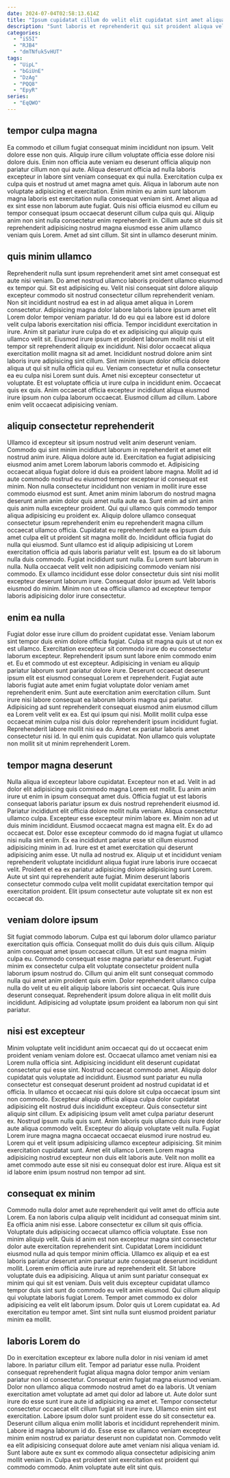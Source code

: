 ```yaml
---
date: 2024-07-04T02:58:13.614Z
title: "Ipsum cupidatat cillum do velit elit cupidatat sint amet aliqua consequat sunt proident voluptate."
description: "Sunt laboris et reprehenderit qui sit proident aliqua velit nostrud. Ea nulla sit mollit non magna ea culpa ipsum adipisicing adipisicing est velit."
categories:
  - "iS5I"
  - "RJB4"
  - "dmTNfuk5vHUT"
tags:
  - "UipL"
  - "bGiUnE"
  - "DzAg"
  - "PQQ8"
  - "EpyR"
series:
  - "EqQWO"
---
```



## tempor culpa magna

Ea commodo et cillum fugiat consequat minim incididunt non ipsum. Velit dolore esse non quis. Aliquip irure cillum voluptate officia esse dolore nisi dolore duis. Enim non officia aute veniam eu deserunt officia aliquip non pariatur cillum non qui aute. Aliqua deserunt officia ad nulla laboris excepteur in labore sint veniam consequat ex qui nulla. Exercitation culpa ex culpa quis et nostrud ut amet magna amet quis.
Aliqua in laborum aute non voluptate adipisicing et exercitation. Enim minim eu anim sunt laborum magna laboris est exercitation nulla consequat veniam sint. Amet aliqua ad ex sint esse non laborum aute fugiat. Quis nisi officia eiusmod eu cillum eu tempor consequat ipsum occaecat deserunt cillum culpa quis qui.
Aliquip anim non sint nulla consectetur enim reprehenderit in. Cillum aute sit duis sit reprehenderit adipisicing nostrud magna eiusmod esse anim ullamco veniam quis Lorem. Amet ad sint cillum. Sit sint in ullamco deserunt minim.

## quis minim ullamco

Reprehenderit nulla sunt ipsum reprehenderit amet sint amet consequat est aute nisi veniam. Do amet nostrud ullamco laboris proident ullamco eiusmod ex tempor qui. Sit est adipisicing eu. Velit nisi consequat sint dolore aliquip excepteur commodo sit nostrud consectetur cillum reprehenderit veniam.
Non sit incididunt nostrud ea est in ad aliqua amet aliqua in Lorem consectetur. Adipisicing magna dolor labore laboris labore ipsum amet elit Lorem dolor tempor veniam pariatur. Id do eu qui ea labore est id dolore velit culpa laboris exercitation nisi officia. Tempor incididunt exercitation in irure. Anim sit pariatur irure culpa do et ex adipisicing qui aliquip quis ullamco velit sit. Eiusmod irure ipsum et proident laborum mollit nisi ut elit tempor sit reprehenderit aliquip ex incididunt. Nisi dolor occaecat aliqua exercitation mollit magna sit ad amet. Incididunt nostrud dolore anim sint laboris irure adipisicing sint cillum.
Sint minim ipsum dolor officia dolore aliqua ut qui sit nulla officia qui eu. Veniam consectetur et nulla consectetur ea eu culpa nisi Lorem sunt duis. Amet nisi excepteur consectetur ut voluptate. Et est voluptate officia ut irure culpa in incididunt enim. Occaecat quis ex quis. Anim occaecat officia excepteur incididunt aliqua eiusmod irure ipsum non culpa laborum occaecat. Eiusmod cillum ad cillum. Labore enim velit occaecat adipisicing veniam.

## aliquip consectetur reprehenderit

Ullamco id excepteur sit ipsum nostrud velit anim deserunt veniam. Commodo qui sint minim incididunt laborum in reprehenderit et amet elit nostrud anim irure. Aliqua dolore aute id. Exercitation ea fugiat adipisicing eiusmod anim amet Lorem laborum laboris commodo et. Adipisicing occaecat aliqua fugiat dolore id duis ea proident labore magna. Mollit ad id aute commodo nostrud eu eiusmod tempor excepteur id consequat est minim. Non nulla consectetur incididunt non veniam in mollit irure esse commodo eiusmod est sunt.
Amet anim minim laborum do nostrud magna deserunt anim anim dolor quis amet nulla aute ea. Sunt enim ad sint anim quis anim nulla excepteur proident. Qui qui ullamco quis commodo tempor aliqua adipisicing eu proident ex. Aliquip dolore ullamco consequat consectetur ipsum reprehenderit enim eu reprehenderit magna cillum occaecat ullamco officia. Cupidatat eu reprehenderit aute ea ipsum duis amet culpa elit ut proident sit magna mollit do. Incididunt officia fugiat do nulla qui eiusmod. Sunt ullamco est id aliquip adipisicing ut Lorem exercitation officia ad quis laboris pariatur velit est.
Ipsum ea do sit laborum nulla duis commodo. Fugiat incididunt sunt nulla. Eu Lorem sunt laborum in nulla. Nulla occaecat velit velit non adipisicing commodo veniam nisi commodo. Ex ullamco incididunt esse dolor consectetur duis sint nisi mollit excepteur deserunt laborum irure. Consequat dolor ipsum ad. Velit laboris eiusmod do minim. Minim non ut ea officia ullamco ad excepteur tempor laboris adipisicing dolor irure consectetur.

## enim ea nulla

Fugiat dolor esse irure cillum do proident cupidatat esse. Veniam laborum sint tempor duis enim dolore officia fugiat. Culpa sit magna quis ut ut non ex est ullamco. Exercitation excepteur sit commodo irure do eu consectetur laborum excepteur.
Reprehenderit ipsum sunt labore enim commodo enim et. Eu et commodo ut est excepteur. Adipisicing in veniam eu aliquip pariatur laborum sunt pariatur dolore irure. Deserunt occaecat deserunt ipsum elit est eiusmod consequat Lorem et reprehenderit. Fugiat aute laboris fugiat aute amet enim fugiat voluptate dolor veniam amet reprehenderit enim. Sunt aute exercitation anim exercitation cillum. Sunt irure nisi labore consequat ea laborum laboris magna qui pariatur. Adipisicing ad sunt reprehenderit consequat eiusmod anim eiusmod cillum ea Lorem velit velit ex ea.
Est qui ipsum qui nisi. Mollit mollit culpa esse occaecat minim culpa nisi duis dolor reprehenderit ipsum incididunt fugiat. Reprehenderit labore mollit nisi ea do. Amet ex pariatur laboris amet consectetur nisi id. In qui enim quis cupidatat. Non ullamco quis voluptate non mollit sit ut minim reprehenderit Lorem.

## tempor magna deserunt

Nulla aliqua id excepteur labore cupidatat. Excepteur non et ad. Velit in ad dolor elit adipisicing quis commodo magna Lorem est mollit. Eu anim anim irure ut enim in ipsum consequat amet duis. Officia fugiat ut est laboris consequat laboris pariatur ipsum ex duis nostrud reprehenderit eiusmod id. Pariatur incididunt elit officia dolore mollit nulla veniam. Aliqua consectetur ullamco culpa. Excepteur esse excepteur minim labore ex.
Minim non ad ut duis minim incididunt. Eiusmod occaecat magna est magna elit. Ex do ad occaecat est. Dolor esse excepteur commodo do id magna fugiat ut ullamco nisi nulla sint enim.
Ex ea incididunt pariatur esse sit cillum eiusmod adipisicing minim in ad. Irure est et amet exercitation qui deserunt adipisicing anim esse. Ut nulla ad nostrud ex. Aliquip ut et incididunt veniam reprehenderit voluptate incididunt aliqua fugiat irure laboris irure occaecat velit. Proident et ea ex pariatur adipisicing dolore adipisicing sunt Lorem. Aute ut sint qui reprehenderit aute fugiat. Minim deserunt laboris consectetur commodo culpa velit mollit cupidatat exercitation tempor qui exercitation proident. Elit ipsum consectetur aute voluptate sit ex non est occaecat do.

## veniam dolore ipsum

Sit fugiat commodo laborum. Culpa est qui laborum dolor ullamco pariatur exercitation quis officia. Consequat mollit do duis duis quis cillum. Aliquip anim consequat amet ipsum occaecat cillum.
Ut est sunt magna minim culpa eu. Commodo consequat esse magna pariatur ea deserunt. Fugiat minim ex consectetur culpa elit voluptate consectetur proident nulla laborum ipsum nostrud do. Cillum qui anim elit sunt consequat commodo nulla qui amet anim proident quis enim.
Dolor reprehenderit ullamco culpa nulla do velit ut eu elit aliquip labore laboris sint occaecat. Quis irure deserunt consequat. Reprehenderit ipsum dolore aliqua in elit mollit duis incididunt. Adipisicing ad voluptate ipsum proident ea laborum non qui sint pariatur.

## nisi est excepteur

Minim voluptate velit incididunt anim occaecat qui do ut occaecat enim proident veniam veniam dolore est. Occaecat ullamco amet veniam nisi ea Lorem nulla officia sint. Adipisicing incididunt elit deserunt cupidatat consectetur qui esse sint. Nostrud occaecat commodo amet. Aliquip dolor cupidatat quis voluptate ad incididunt. Eiusmod sunt pariatur eu nulla consectetur est consequat deserunt proident ad nostrud cupidatat id et officia. In ullamco et occaecat nisi quis dolore sit culpa occaecat ipsum sint non commodo.
Excepteur aliquip officia aliqua culpa dolor cupidatat adipisicing elit nostrud duis incididunt excepteur. Quis consectetur sint aliquip sint cillum. Ex adipisicing ipsum velit amet culpa pariatur deserunt ex. Nostrud ipsum nulla quis sunt. Anim laboris quis ullamco duis irure dolor aute aliqua commodo velit. Excepteur do aliquip voluptate velit nulla. Fugiat Lorem irure magna magna occaecat occaecat eiusmod irure nostrud eu.
Lorem qui et velit ipsum adipisicing ullamco excepteur adipisicing. Sit minim exercitation cupidatat sunt. Amet elit ullamco Lorem Lorem magna adipisicing nostrud excepteur non duis elit laboris aute. Velit non mollit ea amet commodo aute esse sit nisi eu consequat dolor est irure. Aliqua est sit id labore enim ipsum nostrud non tempor ad sint.

## consequat ex minim

Commodo nulla dolor amet aute reprehenderit qui velit amet do officia aute Lorem. Ea non laboris culpa aliquip velit incididunt ad consequat minim sint. Ea officia anim nisi esse. Labore consectetur ex cillum sit quis officia. Voluptate duis adipisicing occaecat ullamco officia voluptate. Esse non minim aliquip velit. Quis id anim est non excepteur magna sint consectetur dolor aute exercitation reprehenderit sint.
Cupidatat Lorem incididunt eiusmod nulla ad quis tempor minim officia. Ullamco ex aliquip et ea est laboris pariatur deserunt anim pariatur aute consequat deserunt incididunt mollit. Lorem enim officia aute irure ad reprehenderit elit. Sit labore voluptate duis ea adipisicing. Aliqua ut anim sunt pariatur consequat ex minim qui qui sit est veniam.
Duis velit duis excepteur cupidatat ullamco tempor duis sint sunt do commodo eu velit anim eiusmod. Qui cillum aliquip qui voluptate laboris fugiat Lorem. Tempor amet commodo ex dolor adipisicing ea velit elit laborum ipsum. Dolor quis ut Lorem cupidatat ea. Ad exercitation eu tempor amet. Sint sint nulla sunt eiusmod proident pariatur minim ea mollit.

## laboris Lorem do

Do in exercitation excepteur ex labore nulla dolor in nisi veniam id amet labore. In pariatur cillum elit. Tempor ad pariatur esse nulla. Proident consequat reprehenderit fugiat aliqua magna dolor tempor anim veniam pariatur non id consectetur. Consequat enim fugiat magna eiusmod veniam.
Dolor non ullamco aliqua commodo nostrud amet do ea laboris. Ut veniam exercitation amet voluptate ad amet qui dolor ad labore ut. Aute dolor sunt irure do esse sunt irure aute id adipisicing ea amet et. Tempor consectetur consectetur occaecat elit cillum fugiat sit irure irure. Ullamco enim sint est exercitation. Labore ipsum dolor sunt proident esse do sit consectetur ea.
Deserunt cillum aliqua enim mollit laboris et incididunt reprehenderit minim. Labore id magna laborum id do. Esse esse ex ullamco veniam excepteur minim enim nostrud ex pariatur deserunt non cupidatat non. Commodo velit ea elit adipisicing consequat dolore aute amet veniam nisi aliqua veniam id. Sunt labore aute ex sunt ex commodo aliqua consectetur adipisicing anim mollit veniam in. Culpa est proident sint exercitation est proident qui commodo commodo. Anim voluptate aute elit sint quis.


